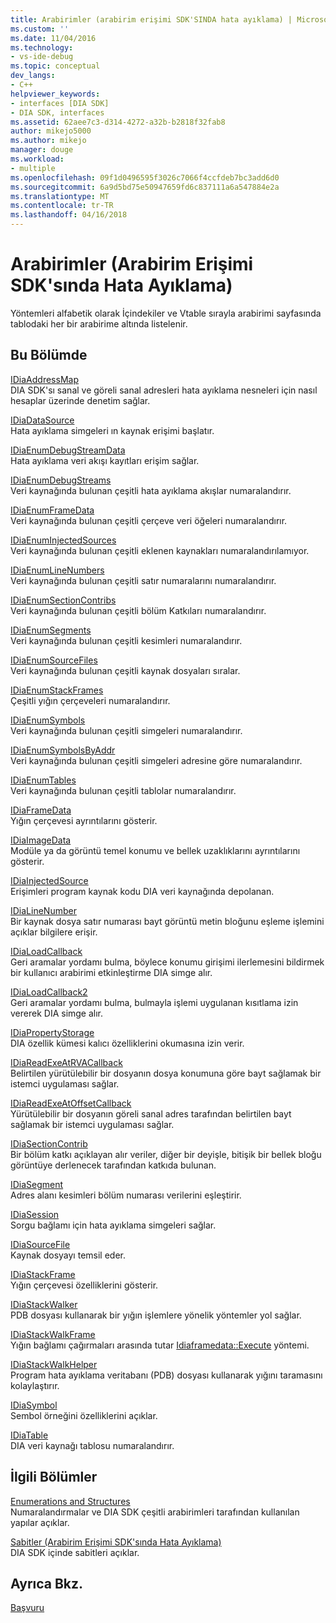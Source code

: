 ```yaml
---
title: Arabirimler (arabirim erişimi SDK'SINDA hata ayıklama) | Microsoft Docs
ms.custom: ''
ms.date: 11/04/2016
ms.technology:
- vs-ide-debug
ms.topic: conceptual
dev_langs:
- C++
helpviewer_keywords:
- interfaces [DIA SDK]
- DIA SDK, interfaces
ms.assetid: 62aee7c3-d314-4272-a32b-b2818f32fab8
author: mikejo5000
ms.author: mikejo
manager: douge
ms.workload:
- multiple
ms.openlocfilehash: 09f1d0496595f3026c7066f4ccfdeb7bc3add6d0
ms.sourcegitcommit: 6a9d5bd75e50947659fd6c837111a6a547884e2a
ms.translationtype: MT
ms.contentlocale: tr-TR
ms.lasthandoff: 04/16/2018
---
```

# <a name="interfaces-debug-interface-access-sdk"></a>Arabirimler (Arabirim Erişimi SDK'sında Hata Ayıklama)
Yöntemleri alfabetik olarak İçindekiler ve Vtable sırayla arabirimi sayfasında tablodaki her bir arabirime altında listelenir.  
  
## <a name="in-this-section"></a>Bu Bölümde  
 [IDiaAddressMap](../../debugger/debug-interface-access/idiaaddressmap.md)  
 DIA SDK'sı sanal ve göreli sanal adresleri hata ayıklama nesneleri için nasıl hesaplar üzerinde denetim sağlar.  
  
 [IDiaDataSource](../../debugger/debug-interface-access/idiadatasource.md)  
 Hata ayıklama simgeleri ın kaynak erişimi başlatır.  
  
 [IDiaEnumDebugStreamData](../../debugger/debug-interface-access/idiaenumdebugstreamdata.md)  
 Hata ayıklama veri akışı kayıtları erişim sağlar.  
  
 [IDiaEnumDebugStreams](../../debugger/debug-interface-access/idiaenumdebugstreams.md)  
 Veri kaynağında bulunan çeşitli hata ayıklama akışlar numaralandırır.  
  
 [IDiaEnumFrameData](../../debugger/debug-interface-access/idiaenumframedata.md)  
 Veri kaynağında bulunan çeşitli çerçeve veri öğeleri numaralandırır.  
  
 [IDiaEnumInjectedSources](../../debugger/debug-interface-access/idiaenuminjectedsources.md)  
 Veri kaynağında bulunan çeşitli eklenen kaynakları numaralandırılamıyor.  
  
 [IDiaEnumLineNumbers](../../debugger/debug-interface-access/idiaenumlinenumbers.md)  
 Veri kaynağında bulunan çeşitli satır numaralarını numaralandırır.  
  
 [IDiaEnumSectionContribs](../../debugger/debug-interface-access/idiaenumsectioncontribs.md)  
 Veri kaynağında bulunan çeşitli bölüm Katkıları numaralandırır.  
  
 [IDiaEnumSegments](../../debugger/debug-interface-access/idiaenumsegments.md)  
 Veri kaynağında bulunan çeşitli kesimleri numaralandırır.  
  
 [IDiaEnumSourceFiles](../../debugger/debug-interface-access/idiaenumsourcefiles.md)  
 Veri kaynağında bulunan çeşitli kaynak dosyaları sıralar.  
  
 [IDiaEnumStackFrames](../../debugger/debug-interface-access/idiaenumstackframes.md)  
 Çeşitli yığın çerçeveleri numaralandırır.  
  
 [IDiaEnumSymbols](../../debugger/debug-interface-access/idiaenumsymbols.md)  
 Veri kaynağında bulunan çeşitli simgeleri numaralandırır.  
  
 [IDiaEnumSymbolsByAddr](../../debugger/debug-interface-access/idiaenumsymbolsbyaddr.md)  
 Veri kaynağında bulunan çeşitli simgeleri adresine göre numaralandırır.  
  
 [IDiaEnumTables](../../debugger/debug-interface-access/idiaenumtables.md)  
 Veri kaynağında bulunan çeşitli tablolar numaralandırır.  
  
 [IDiaFrameData](../../debugger/debug-interface-access/idiaframedata.md)  
 Yığın çerçevesi ayrıntılarını gösterir.  
  
 [IDiaImageData](../../debugger/debug-interface-access/idiaimagedata.md)  
 Modüle ya da görüntü temel konumu ve bellek uzaklıklarını ayrıntılarını gösterir.  
  
 [IDiaInjectedSource](../../debugger/debug-interface-access/idiainjectedsource.md)  
 Erişimleri program kaynak kodu DIA veri kaynağında depolanan.  
  
 [IDiaLineNumber](../../debugger/debug-interface-access/idialinenumber.md)  
 Bir kaynak dosya satır numarası bayt görüntü metin bloğunu eşleme işlemini açıklar bilgilere erişir.  
  
 [IDiaLoadCallback](../../debugger/debug-interface-access/idialoadcallback.md)  
 Geri aramalar yordamı bulma, böylece konumu girişimi ilerlemesini bildirmek bir kullanıcı arabirimi etkinleştirme DIA simge alır.  
  
 [IDiaLoadCallback2](../../debugger/debug-interface-access/idialoadcallback2.md)  
 Geri aramalar yordamı bulma, bulmayla işlemi uygulanan kısıtlama izin vererek DIA simge alır.  
  
 [IDiaPropertyStorage](../../debugger/debug-interface-access/idiapropertystorage.md)  
 DIA özellik kümesi kalıcı özelliklerini okumasına izin verir.  
  
 [IDiaReadExeAtRVACallback](../../debugger/debug-interface-access/idiareadexeatrvacallback.md)  
 Belirtilen yürütülebilir bir dosyanın dosya konumuna göre bayt sağlamak bir istemci uygulaması sağlar.  
  
 [IDiaReadExeAtOffsetCallback](../../debugger/debug-interface-access/idiareadexeatoffsetcallback.md)  
 Yürütülebilir bir dosyanın göreli sanal adres tarafından belirtilen bayt sağlamak bir istemci uygulaması sağlar.  
  
 [IDiaSectionContrib](../../debugger/debug-interface-access/idiasectioncontrib.md)  
 Bir bölüm katkı açıklayan alır veriler, diğer bir deyişle, bitişik bir bellek bloğu görüntüye derlenecek tarafından katkıda bulunan.  
  
 [IDiaSegment](../../debugger/debug-interface-access/idiasegment.md)  
 Adres alanı kesimleri bölüm numarası verilerini eşleştirir.  
  
 [IDiaSession](../../debugger/debug-interface-access/idiasession.md)  
 Sorgu bağlamı için hata ayıklama simgeleri sağlar.  
  
 [IDiaSourceFile](../../debugger/debug-interface-access/idiasourcefile.md)  
 Kaynak dosyayı temsil eder.  
  
 [IDiaStackFrame](../../debugger/debug-interface-access/idiastackframe.md)  
 Yığın çerçevesi özelliklerini gösterir.  
  
 [IDiaStackWalker](../../debugger/debug-interface-access/idiastackwalker.md)  
 PDB dosyası kullanarak bir yığın işlemlere yönelik yöntemler yol sağlar.  
  
 [IDiaStackWalkFrame](../../debugger/debug-interface-access/idiastackwalkframe.md)  
 Yığın bağlamı çağırmaları arasında tutar [Idiaframedata::Execute](../../debugger/debug-interface-access/idiaframedata-execute.md) yöntemi.  
  
 [IDiaStackWalkHelper](../../debugger/debug-interface-access/idiastackwalkhelper.md)  
 Program hata ayıklama veritabanı (PDB) dosyası kullanarak yığını taramasını kolaylaştırır.  
  
 [IDiaSymbol](../../debugger/debug-interface-access/idiasymbol.md)  
 Sembol örneğini özelliklerini açıklar.  
  
 [IDiaTable](../../debugger/debug-interface-access/idiatable.md)  
 DIA veri kaynağı tablosu numaralandırır.  
  
## <a name="related-sections"></a>İlgili Bölümler  
 [Enumerations and Structures](../../debugger/debug-interface-access/enumerations-and-structures.md)  
 Numaralandırmalar ve DIA SDK çeşitli arabirimleri tarafından kullanılan yapılar açıklar.  
  
 [Sabitler (Arabirim Erişimi SDK'sında Hata Ayıklama)](../../debugger/debug-interface-access/constants-debug-interface-access-sdk.md)  
 DIA SDK içinde sabitleri açıklar.  
  
## <a name="see-also"></a>Ayrıca Bkz.  
 [Başvuru](../../debugger/debug-interface-access/debug-interface-access-sdk-reference.md)